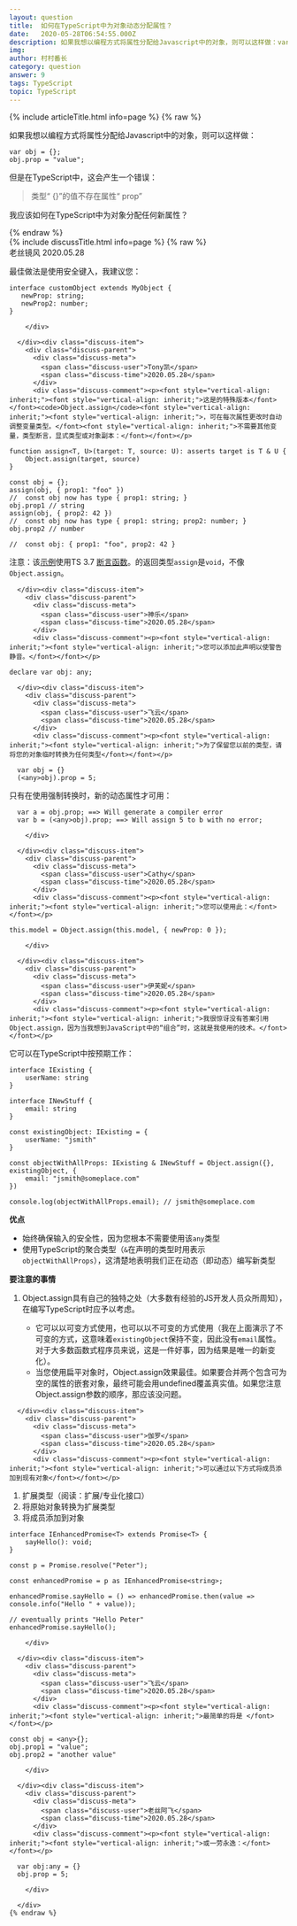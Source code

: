 ```yaml
---
layout: question
title:  如何在TypeScript中为对象动态分配属性？
date:   2020-05-28T06:54:55.000Z
description: 如果我想以编程方式将属性分配给Javascript中的对象，则可以这样做：var obj = {};obj.prop = "value";但是在...
img: 
author: 村村番长
category: question
answer: 9
tags: TypeScript
topic: TypeScript
---
```

<div class="article-root">
  <div class="article">
    {% include articleTitle.html info=page %}
    {% raw %}
    <div class="article-content"><p><font style="vertical-align: inherit;"><font style="vertical-align: inherit;">如果我想以编程方式将属性分配给Javascript中的对象，则可以这样做：</font></font></p>

<pre class="lang-js prettyprint prettyprinted" style=""><code><span class="kwd">var</span><span class="pln"> obj </span><span class="pun">=</span><span class="pln"> </span><span class="pun">{};</span><span class="pln">
obj</span><span class="pun">.</span><span class="pln">prop </span><span class="pun">=</span><span class="pln"> </span><span class="str">"value"</span><span class="pun">;</span></code></pre>

<p><font style="vertical-align: inherit;"><font style="vertical-align: inherit;">但是在TypeScript中，这会产生一个错误：</font></font></p>

<blockquote>
  <p><font style="vertical-align: inherit;"><font style="vertical-align: inherit;">类型“ {}”的值不存在属性“ prop”</font></font></p>
</blockquote>

<p><font style="vertical-align: inherit;"><font style="vertical-align: inherit;">我应该如何在TypeScript中为对象分配任何新属性？</font></font></p></div>
    {% endraw %}
  </div>

  <div class="discuss-wrapper">
    {% include discussTitle.html info=page %}
    {% raw %}
    <div class="discuss-item">
        <div class="discuss-parent">
          <div class="discuss-meta">
            <span class="discuss-user">老丝镜风</span>
            <span class="discuss-time">2020.05.28</span>
          </div>
          <div class="discuss-comment"><p><font style="vertical-align: inherit;"><font style="vertical-align: inherit;">最佳做法是使用安全键入，我建议您：</font></font></p>

<pre class="lang-js prettyprint prettyprinted" style=""><code><span class="kwd">interface</span><span class="pln"> customObject extends </span><span class="typ">MyObject</span><span class="pln"> </span><span class="pun">{</span><span class="pln">
   newProp</span><span class="pun">:</span><span class="pln"> string</span><span class="pun">;</span><span class="pln">
   newProp2</span><span class="pun">:</span><span class="pln"> number</span><span class="pun">;</span><span class="pln">
</span><span class="pun">}</span></code></pre></div>
        </div>
        
      </div><div class="discuss-item">
        <div class="discuss-parent">
          <div class="discuss-meta">
            <span class="discuss-user">Tony凯</span>
            <span class="discuss-time">2020.05.28</span>
          </div>
          <div class="discuss-comment"><p><font style="vertical-align: inherit;"><font style="vertical-align: inherit;">这是的特殊版本</font></font><code>Object.assign</code><font style="vertical-align: inherit;"><font style="vertical-align: inherit;">，可在每次属性更改时自动调整变量类型。</font><font style="vertical-align: inherit;">不需要其他变量，类型断言，显式类型或对象副本：</font></font></p>

<pre class="lang-js prettyprint prettyprinted" style=""><code><span class="kwd">function</span><span class="pln"> assign</span><span class="pun">&lt;</span><span class="pln">T</span><span class="pun">,</span><span class="pln"> U</span><span class="pun">&gt;(</span><span class="pln">target</span><span class="pun">:</span><span class="pln"> T</span><span class="pun">,</span><span class="pln"> source</span><span class="pun">:</span><span class="pln"> U</span><span class="pun">):</span><span class="pln"> asserts target is T </span><span class="pun">&amp;</span><span class="pln"> U </span><span class="pun">{</span><span class="pln">
    </span><span class="typ">Object</span><span class="pun">.</span><span class="pln">assign</span><span class="pun">(</span><span class="pln">target</span><span class="pun">,</span><span class="pln"> source</span><span class="pun">)</span><span class="pln">
</span><span class="pun">}</span><span class="pln">

</span><span class="kwd">const</span><span class="pln"> obj </span><span class="pun">=</span><span class="pln"> </span><span class="pun">{};</span><span class="pln">
assign</span><span class="pun">(</span><span class="pln">obj</span><span class="pun">,</span><span class="pln"> </span><span class="pun">{</span><span class="pln"> prop1</span><span class="pun">:</span><span class="pln"> </span><span class="str">"foo"</span><span class="pln"> </span><span class="pun">})</span><span class="pln">
</span><span class="com">//  const obj now has type { prop1: string; }</span><span class="pln">
obj</span><span class="pun">.</span><span class="pln">prop1 </span><span class="com">// string</span><span class="pln">
assign</span><span class="pun">(</span><span class="pln">obj</span><span class="pun">,</span><span class="pln"> </span><span class="pun">{</span><span class="pln"> prop2</span><span class="pun">:</span><span class="pln"> </span><span class="lit">42</span><span class="pln"> </span><span class="pun">})</span><span class="pln">
</span><span class="com">//  const obj now has type { prop1: string; prop2: number; }</span><span class="pln">
obj</span><span class="pun">.</span><span class="pln">prop2 </span><span class="com">// number</span><span class="pln">

</span><span class="com">//  const obj: { prop1: "foo", prop2: 42 }</span></code></pre>

<p><font style="vertical-align: inherit;"><font style="vertical-align: inherit;">注意：该</font></font><a href="https://www.typescriptlang.org/play/#code/GYVwdgxgLglg9mABAQwM6pgczAHgCoA0iAqgHwAUUyATpgKZQBcihiqcI1EdzxAlMzSo61KKkRVaDRDHF5EAMhKIA3gFgAUIm2IA8gCMAVnWgA6IVjCUa9KEXadufTQF9NmiAlRREcI4gBeVRcAbk0LbHI-QyIVRAAHajh4gEZmACJgODh0xBdnDQB6Qu1PMG9ffzA4AHdEAAs0CQBPeLpVBKTU5m9qGDBMELzNaNNE5JTEYrYoPoHw9Esoo1jO5IAmZgAWdbyC6cQyiujEarrG8ShW9rjx7pm5wbzFDrvN05AAW30RIbcNUZvKYlMBfH7UdwaI5wAA2dFMMLgmGWhgKkKAA" rel="nofollow noreferrer"><font style="vertical-align: inherit;"><font style="vertical-align: inherit;">示例</font></font></a><font style="vertical-align: inherit;"><font style="vertical-align: inherit;">使用TS 3.7 </font></font><a href="https://www.typescriptlang.org/docs/handbook/release-notes/typescript-3-7.html#assertion-functions" rel="nofollow noreferrer"><font style="vertical-align: inherit;"><font style="vertical-align: inherit;">断言函数</font></font></a><font style="vertical-align: inherit;"><font style="vertical-align: inherit;">。</font><font style="vertical-align: inherit;">的返回类型</font></font><code>assign</code><font style="vertical-align: inherit;"><font style="vertical-align: inherit;">是</font></font><code>void</code><font style="vertical-align: inherit;"><font style="vertical-align: inherit;">，不像</font></font><code>Object.assign</code><font style="vertical-align: inherit;"><font style="vertical-align: inherit;">。</font></font></p></div>
        </div>
        
      </div><div class="discuss-item">
        <div class="discuss-parent">
          <div class="discuss-meta">
            <span class="discuss-user">神乐</span>
            <span class="discuss-time">2020.05.28</span>
          </div>
          <div class="discuss-comment"><p><font style="vertical-align: inherit;"><font style="vertical-align: inherit;">您可以添加此声明以使警告静音。</font></font></p>

<p><code>declare var obj: any;</code></p></div>
        </div>
        
      </div><div class="discuss-item">
        <div class="discuss-parent">
          <div class="discuss-meta">
            <span class="discuss-user">飞云</span>
            <span class="discuss-time">2020.05.28</span>
          </div>
          <div class="discuss-comment"><p><font style="vertical-align: inherit;"><font style="vertical-align: inherit;">为了保留您以前的类型，请将您的对象临时转换为任何类型</font></font></p>

<pre class="lang-js prettyprint prettyprinted" style=""><code><span class="pln">  </span><span class="kwd">var</span><span class="pln"> obj </span><span class="pun">=</span><span class="pln"> </span><span class="pun">{}</span><span class="pln">
  </span><span class="pun">(&lt;</span><span class="pln">any</span><span class="pun">&gt;</span><span class="pln">obj</span><span class="pun">).</span><span class="pln">prop </span><span class="pun">=</span><span class="pln"> </span><span class="lit">5</span><span class="pun">;</span></code></pre>

<p><font style="vertical-align: inherit;"><font style="vertical-align: inherit;">只有在使用强制转换时，新的动态属性才可用：</font></font></p>

<pre class="lang-js prettyprint prettyprinted" style=""><code><span class="pln">  </span><span class="kwd">var</span><span class="pln"> a </span><span class="pun">=</span><span class="pln"> obj</span><span class="pun">.</span><span class="pln">prop</span><span class="pun">;</span><span class="pln"> </span><span class="pun">==&gt;</span><span class="pln"> </span><span class="typ">Will</span><span class="pln"> generate a compiler error
  </span><span class="kwd">var</span><span class="pln"> b </span><span class="pun">=</span><span class="pln"> </span><span class="pun">(&lt;</span><span class="pln">any</span><span class="pun">&gt;</span><span class="pln">obj</span><span class="pun">).</span><span class="pln">prop</span><span class="pun">;</span><span class="pln"> </span><span class="pun">==&gt;</span><span class="pln"> </span><span class="typ">Will</span><span class="pln"> assign </span><span class="lit">5</span><span class="pln"> to b </span><span class="kwd">with</span><span class="pln"> no error</span><span class="pun">;</span></code></pre></div>
        </div>
        
      </div><div class="discuss-item">
        <div class="discuss-parent">
          <div class="discuss-meta">
            <span class="discuss-user">Cathy</span>
            <span class="discuss-time">2020.05.28</span>
          </div>
          <div class="discuss-comment"><p><font style="vertical-align: inherit;"><font style="vertical-align: inherit;">您可以使用此：</font></font></p>

<pre class="lang-js prettyprint prettyprinted" style=""><code><span class="kwd">this</span><span class="pun">.</span><span class="pln">model </span><span class="pun">=</span><span class="pln"> </span><span class="typ">Object</span><span class="pun">.</span><span class="pln">assign</span><span class="pun">(</span><span class="kwd">this</span><span class="pun">.</span><span class="pln">model</span><span class="pun">,</span><span class="pln"> </span><span class="pun">{</span><span class="pln"> newProp</span><span class="pun">:</span><span class="pln"> </span><span class="lit">0</span><span class="pln"> </span><span class="pun">});</span></code></pre></div>
        </div>
        
      </div><div class="discuss-item">
        <div class="discuss-parent">
          <div class="discuss-meta">
            <span class="discuss-user">伊芙妮</span>
            <span class="discuss-time">2020.05.28</span>
          </div>
          <div class="discuss-comment"><p><font style="vertical-align: inherit;"><font style="vertical-align: inherit;">我很惊讶没有答案引用Object.assign，因为当我想到JavaScript中的“组合”时，这就是我使用的技术。</font></font></p>

<p><font style="vertical-align: inherit;"><font style="vertical-align: inherit;">它可以在TypeScript中按预期工作：</font></font></p>

<pre class="lang-js prettyprint prettyprinted" style=""><code><span class="kwd">interface</span><span class="pln"> </span><span class="typ">IExisting</span><span class="pln"> </span><span class="pun">{</span><span class="pln">
    userName</span><span class="pun">:</span><span class="pln"> string
</span><span class="pun">}</span><span class="pln">

</span><span class="kwd">interface</span><span class="pln"> </span><span class="typ">INewStuff</span><span class="pln"> </span><span class="pun">{</span><span class="pln">
    email</span><span class="pun">:</span><span class="pln"> string
</span><span class="pun">}</span><span class="pln">

</span><span class="kwd">const</span><span class="pln"> existingObject</span><span class="pun">:</span><span class="pln"> </span><span class="typ">IExisting</span><span class="pln"> </span><span class="pun">=</span><span class="pln"> </span><span class="pun">{</span><span class="pln">
    userName</span><span class="pun">:</span><span class="pln"> </span><span class="str">"jsmith"</span><span class="pln">
</span><span class="pun">}</span><span class="pln">

</span><span class="kwd">const</span><span class="pln"> objectWithAllProps</span><span class="pun">:</span><span class="pln"> </span><span class="typ">IExisting</span><span class="pln"> </span><span class="pun">&amp;</span><span class="pln"> </span><span class="typ">INewStuff</span><span class="pln"> </span><span class="pun">=</span><span class="pln"> </span><span class="typ">Object</span><span class="pun">.</span><span class="pln">assign</span><span class="pun">({},</span><span class="pln"> existingObject</span><span class="pun">,</span><span class="pln"> </span><span class="pun">{</span><span class="pln">
    email</span><span class="pun">:</span><span class="pln"> </span><span class="str">"jsmith@someplace.com"</span><span class="pln">
</span><span class="pun">})</span><span class="pln">

console</span><span class="pun">.</span><span class="pln">log</span><span class="pun">(</span><span class="pln">objectWithAllProps</span><span class="pun">.</span><span class="pln">email</span><span class="pun">);</span><span class="pln"> </span><span class="com">// jsmith@someplace.com</span></code></pre>

<p><strong><font style="vertical-align: inherit;"><font style="vertical-align: inherit;">优点</font></font></strong></p>

<ul>
<li><font style="vertical-align: inherit;"><font style="vertical-align: inherit;">始终确保输入的安全性，因为您根本不需要使用该</font></font><code>any</code><font style="vertical-align: inherit;"><font style="vertical-align: inherit;">类型</font></font></li>
<li><font style="vertical-align: inherit;"><font style="vertical-align: inherit;">使用TypeScript的聚合类型（</font></font><code>&amp;</code><font style="vertical-align: inherit;"><font style="vertical-align: inherit;">在声明的类型时</font><font style="vertical-align: inherit;">用表示</font></font><code>objectWithAllProps</code><font style="vertical-align: inherit;"><font style="vertical-align: inherit;">），这清楚地表明我们正在动态（即动态）编写新类型</font></font></li>
</ul>

<p><strong><font style="vertical-align: inherit;"><font style="vertical-align: inherit;">要注意的事情</font></font></strong></p>

<ol>
<li><font style="vertical-align: inherit;"><font style="vertical-align: inherit;">Object.assign具有自己的独特之处（大多数有经验的JS开发人员众所周知），在编写TypeScript时应予以考虑。 

</font></font><ul>
<li><font style="vertical-align: inherit;"><font style="vertical-align: inherit;">它可以以可变方式使用，也可以以不可变的方式使用（我在上面演示了不可变的方式，这意味着</font></font><code>existingObject</code><font style="vertical-align: inherit;"><font style="vertical-align: inherit;">保持不变，因此没有</font></font><code>email</code><font style="vertical-align: inherit;"><font style="vertical-align: inherit;">属性。对于大多数函数式程序员来说，这是一件好事，因为结果是唯一的新变化）。</font></font></li>
<li><font style="vertical-align: inherit;"><font style="vertical-align: inherit;">当您使用扁平对象时，Object.assign效果最佳。</font><font style="vertical-align: inherit;">如果要合并两个包含可为空的属性的嵌套对象，最终可能会用undefined覆盖真实值。</font><font style="vertical-align: inherit;">如果您注意Object.assign参数的顺序，那应该没问题。</font></font></li>
</ul></li>
</ol></div>
        </div>
        
      </div><div class="discuss-item">
        <div class="discuss-parent">
          <div class="discuss-meta">
            <span class="discuss-user">伽罗</span>
            <span class="discuss-time">2020.05.28</span>
          </div>
          <div class="discuss-comment"><p><font style="vertical-align: inherit;"><font style="vertical-align: inherit;">可以通过以下方式将成员添加到现有对象</font></font></p>

<ol>
<li><font style="vertical-align: inherit;"><font style="vertical-align: inherit;">扩展类型（阅读：扩展/专业化接口）</font></font></li>
<li><font style="vertical-align: inherit;"><font style="vertical-align: inherit;">将原始对象转换为扩展类型</font></font></li>
<li><font style="vertical-align: inherit;"><font style="vertical-align: inherit;">将成员添加到对象</font></font></li>
</ol>

<pre class="lang-js prettyprint prettyprinted" style=""><code><span class="kwd">interface</span><span class="pln"> </span><span class="typ">IEnhancedPromise</span><span class="pun">&lt;</span><span class="pln">T</span><span class="pun">&gt;</span><span class="pln"> extends </span><span class="typ">Promise</span><span class="pun">&lt;</span><span class="pln">T</span><span class="pun">&gt;</span><span class="pln"> </span><span class="pun">{</span><span class="pln">
    sayHello</span><span class="pun">():</span><span class="pln"> </span><span class="kwd">void</span><span class="pun">;</span><span class="pln">
</span><span class="pun">}</span><span class="pln">

</span><span class="kwd">const</span><span class="pln"> p </span><span class="pun">=</span><span class="pln"> </span><span class="typ">Promise</span><span class="pun">.</span><span class="pln">resolve</span><span class="pun">(</span><span class="str">"Peter"</span><span class="pun">);</span><span class="pln">

</span><span class="kwd">const</span><span class="pln"> enhancedPromise </span><span class="pun">=</span><span class="pln"> p as </span><span class="typ">IEnhancedPromise</span><span class="pun">&lt;</span><span class="pln">string</span><span class="pun">&gt;;</span><span class="pln">

enhancedPromise</span><span class="pun">.</span><span class="pln">sayHello </span><span class="pun">=</span><span class="pln"> </span><span class="pun">()</span><span class="pln"> </span><span class="pun">=&gt;</span><span class="pln"> enhancedPromise</span><span class="pun">.</span><span class="pln">then</span><span class="pun">(</span><span class="pln">value </span><span class="pun">=&gt;</span><span class="pln"> console</span><span class="pun">.</span><span class="pln">info</span><span class="pun">(</span><span class="str">"Hello "</span><span class="pln"> </span><span class="pun">+</span><span class="pln"> value</span><span class="pun">));</span><span class="pln">

</span><span class="com">// eventually prints "Hello Peter"</span><span class="pln">
enhancedPromise</span><span class="pun">.</span><span class="pln">sayHello</span><span class="pun">();</span></code></pre></div>
        </div>
        
      </div><div class="discuss-item">
        <div class="discuss-parent">
          <div class="discuss-meta">
            <span class="discuss-user">飞云</span>
            <span class="discuss-time">2020.05.28</span>
          </div>
          <div class="discuss-comment"><p><font style="vertical-align: inherit;"><font style="vertical-align: inherit;">最简单的将是 </font></font></p>

<pre class="lang-js prettyprint prettyprinted" style=""><code><span class="kwd">const</span><span class="pln"> obj </span><span class="pun">=</span><span class="pln"> </span><span class="pun">&lt;</span><span class="pln">any</span><span class="pun">&gt;{};</span><span class="pln">
obj</span><span class="pun">.</span><span class="pln">prop1 </span><span class="pun">=</span><span class="pln"> </span><span class="str">"value"</span><span class="pun">;</span><span class="pln">
obj</span><span class="pun">.</span><span class="pln">prop2 </span><span class="pun">=</span><span class="pln"> </span><span class="str">"another value"</span></code></pre></div>
        </div>
        
      </div><div class="discuss-item">
        <div class="discuss-parent">
          <div class="discuss-meta">
            <span class="discuss-user">老丝阿飞</span>
            <span class="discuss-time">2020.05.28</span>
          </div>
          <div class="discuss-comment"><p><font style="vertical-align: inherit;"><font style="vertical-align: inherit;">或一劳永逸：</font></font></p>

<pre class="lang-js prettyprint prettyprinted" style=""><code><span class="pln">  </span><span class="kwd">var</span><span class="pln"> obj</span><span class="pun">:</span><span class="pln">any </span><span class="pun">=</span><span class="pln"> </span><span class="pun">{}</span><span class="pln">
  obj</span><span class="pun">.</span><span class="pln">prop </span><span class="pun">=</span><span class="pln"> </span><span class="lit">5</span><span class="pun">;</span></code></pre></div>
        </div>
        
      </div>
    {% endraw %}
  </div>
<div>
